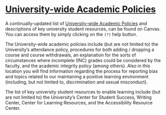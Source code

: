 # [University-wide Academic Policies](https://unh-web-01.newhaven.edu//mycharger/AcademicPoliciesinSyllabi.pdf)

A continually-updated list of [University-wide Academic Policies](https://unh-web-01.newhaven.edu//mycharger/AcademicPoliciesinSyllabi.pdf) and descriptions of key university student resources, can be found on Canvas. You can access them by simply clicking on the `(?)` help button.  

The University-wide academic policies include (but are not limited to) the University’s attendance policy, procedures for both adding / dropping a course and course withdrawals, an explanation for the sorts of circumstances where incomplete (INC) grades could be considered by the faculty, and the academic integrity policy (among others).  Also in this location you will find information regarding the process for reporting bias and topics related to our maintaining a positive learning environment (including, but not limited to, discrimination and sexual misconduct).  

The list of key university student resources to enable learning include (but are not limited to) the University’s Center for Student Success, Writing Center, Center for Learning Resources, and the Accessibility Resource Center.
